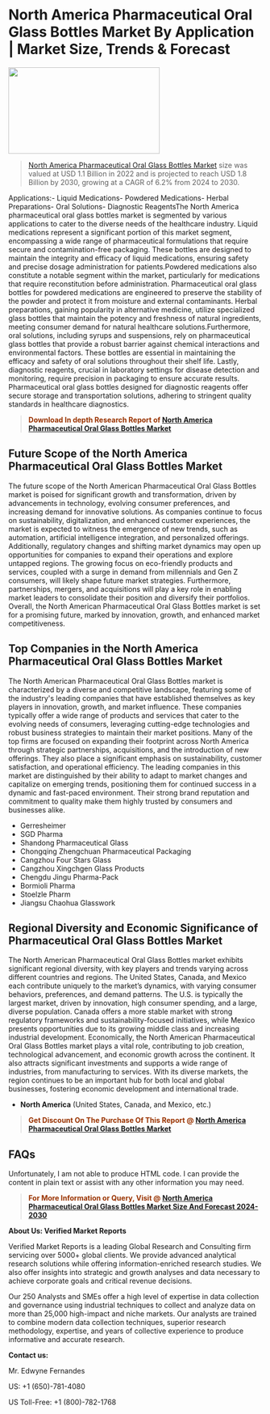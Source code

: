 <p><h1>North America Pharmaceutical Oral Glass Bottles Market By Application | Market Size, Trends & Forecast</h1><p><img class="aligncenter size-medium wp-image-105565" src="https://ffe5etoiles.com/wp-content/uploads/2025/01/MST7-300x171.png" alt="" width="300" height="171" /></p><blockquote><p><a href="https://www.verifiedmarketreports.com/download-sample/?rid=368250&utm_source=Github-NA&utm_medium=389" target="_blank">North America Pharmaceutical Oral Glass Bottles Market</a> size was valued at USD 1.1 Billion in 2022 and is projected to reach USD 1.8 Billion by 2030, growing at a CAGR of 6.2% from 2024 to 2030.</p></blockquote>Applications:- Liquid Medications- Powdered Medications- Herbal Preparations- Oral Solutions- Diagnostic ReagentsThe North America pharmaceutical oral glass bottles market is segmented by various applications to cater to the diverse needs of the healthcare industry. Liquid medications represent a significant portion of this market segment, encompassing a wide range of pharmaceutical formulations that require secure and contamination-free packaging. These bottles are designed to maintain the integrity and efficacy of liquid medications, ensuring safety and precise dosage administration for patients.Powdered medications also constitute a notable segment within the market, particularly for medications that require reconstitution before administration. Pharmaceutical oral glass bottles for powdered medications are engineered to preserve the stability of the powder and protect it from moisture and external contaminants. Herbal preparations, gaining popularity in alternative medicine, utilize specialized glass bottles that maintain the potency and freshness of natural ingredients, meeting consumer demand for natural healthcare solutions.Furthermore, oral solutions, including syrups and suspensions, rely on pharmaceutical glass bottles that provide a robust barrier against chemical interactions and environmental factors. These bottles are essential in maintaining the efficacy and safety of oral solutions throughout their shelf life. Lastly, diagnostic reagents, crucial in laboratory settings for disease detection and monitoring, require precision in packaging to ensure accurate results. Pharmaceutical oral glass bottles designed for diagnostic reagents offer secure storage and transportation solutions, adhering to stringent quality standards in healthcare diagnostics.</p><blockquote><p><span style="color: #993300;"><strong>Download In depth Research Report of <a href="https://www.verifiedmarketreports.com/download-sample/?rid=368250&utm_source=Github-NA&utm_medium=389">North America Pharmaceutical Oral Glass Bottles Market</a></strong></span></p></blockquote><h2>Future Scope of the North America Pharmaceutical Oral Glass Bottles Market</h2><p>The future scope of the North American Pharmaceutical Oral Glass Bottles market is poised for significant growth and transformation, driven by advancements in technology, evolving consumer preferences, and increasing demand for innovative solutions. As companies continue to focus on sustainability, digitalization, and enhanced customer experiences, the market is expected to witness the emergence of new trends, such as automation, artificial intelligence integration, and personalized offerings. Additionally, regulatory changes and shifting market dynamics may open up opportunities for companies to expand their operations and explore untapped regions. The growing focus on eco-friendly products and services, coupled with a surge in demand from millennials and Gen Z consumers, will likely shape future market strategies. Furthermore, partnerships, mergers, and acquisitions will play a key role in enabling market leaders to consolidate their position and diversify their portfolios. Overall, the North American Pharmaceutical Oral Glass Bottles market is set for a promising future, marked by innovation, growth, and enhanced market competitiveness.</p><h2>Top Companies in the North America Pharmaceutical Oral Glass Bottles Market</h2><p>The North American Pharmaceutical Oral Glass Bottles market is characterized by a diverse and competitive landscape, featuring some of the industry's leading companies that have established themselves as key players in innovation, growth, and market influence. These companies typically offer a wide range of products and services that cater to the evolving needs of consumers, leveraging cutting-edge technologies and robust business strategies to maintain their market positions. Many of the top firms are focused on expanding their footprint across North America through strategic partnerships, acquisitions, and the introduction of new offerings. They also place a significant emphasis on sustainability, customer satisfaction, and operational efficiency. The leading companies in this market are distinguished by their ability to adapt to market changes and capitalize on emerging trends, positioning them for continued success in a dynamic and fast-paced environment. Their strong brand reputation and commitment to quality make them highly trusted by consumers and businesses alike.</p><p><ul><li>Gerresheimer </li><li> SGD Pharma </li><li> Shandong Pharmaceutical Glass </li><li> Chongqing Zhengchuan Pharmaceutical Packaging </li><li> Cangzhou Four Stars Glass </li><li> Cangzhou Xingchgen Glass Products </li><li> Chengdu Jingu Pharma-Pack </li><li> Bormioli Pharma </li><li> Stoelzle Pharm </li><li> Jiangsu Chaohua Glasswork</li></ul></p><h2>Regional Diversity and Economic Significance of Pharmaceutical Oral Glass Bottles Market</h2><p>The North American Pharmaceutical Oral Glass Bottles market exhibits significant regional diversity, with key players and trends varying across different countries and regions. The United States, Canada, and Mexico each contribute uniquely to the market’s dynamics, with varying consumer behaviors, preferences, and demand patterns. The U.S. is typically the largest market, driven by innovation, high consumer spending, and a large, diverse population. Canada offers a more stable market with strong regulatory frameworks and sustainability-focused initiatives, while Mexico presents opportunities due to its growing middle class and increasing industrial development. Economically, the North American Pharmaceutical Oral Glass Bottles market plays a vital role, contributing to job creation, technological advancement, and economic growth across the continent. It also attracts significant investments and supports a wide range of industries, from manufacturing to services. With its diverse markets, the region continues to be an important hub for both local and global businesses, fostering economic development and international trade.</p><ul> <li><strong>North America</strong> (United States, Canada, and Mexico, etc.)</li></ul><blockquote><p><span style="color: #993300;"><strong>Get Discount On The Purchase Of This Report @ <a href="https://www.verifiedmarketreports.com/ask-for-discount/?rid=368250&utm_source=Github-NA&utm_medium=389">North America Pharmaceutical Oral Glass Bottles Market</a></strong></span></p></blockquote><h2>FAQs</h2><p>Unfortunately, I am not able to produce HTML code. I can provide the content in plain text or assist with any other information you may need.</p><blockquote><p><span style="color: #993300;"><strong>For More Information or Query, Visit @ <a href="https://www.verifiedmarketreports.com/product/pharmaceutical-oral-glass-bottles-market/">North America Pharmaceutical Oral Glass Bottles Market Size And Forecast 2024-2030</a></strong></span></p></blockquote><p><strong>About Us: Verified Market Reports</strong></p><p>Verified Market Reports is a leading Global Research and Consulting firm servicing over 5000+ global clients. We provide advanced analytical research solutions while offering information-enriched research studies. We also offer insights into strategic and growth analyses and data necessary to achieve corporate goals and critical revenue decisions.</p><p>Our 250 Analysts and SMEs offer a high level of expertise in data collection and governance using industrial techniques to collect and analyze data on more than 25,000 high-impact and niche markets. Our analysts are trained to combine modern data collection techniques, superior research methodology, expertise, and years of collective experience to produce informative and accurate research.</p><p><strong>Contact us:</strong></p><p>Mr. Edwyne Fernandes</p><p>US: +1 (650)-781-4080</p><p>US Toll-Free: +1 (800)-782-1768</p>

